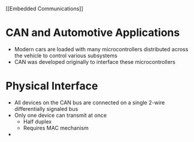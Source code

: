 [[Embedded Communications]]
# CAN and Automotive Applications
- Modern cars are loaded with many microcontrollers distributed across the vehicle to control various subsystems
- CAN was developed originally to interface these microcontrollers
# Physical Interface
- All devices on the CAN bus are connected on a single 2-wire differentially signaled bus
- Only one device can transmit at once
	- Half duplex
	- Requires MAC mechanism
- 